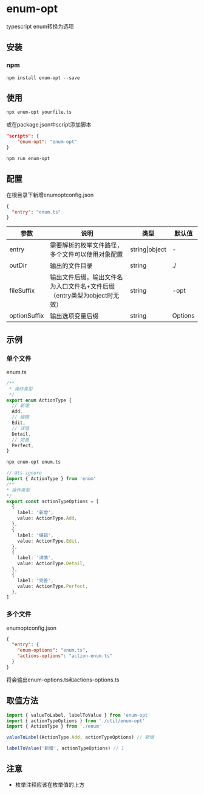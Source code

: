 

# enum-opt

typescript enum转换为选项

## 安装

### npm

```
npm install enum-opt --save
```

## 使用

```bash
npx enum-opt yourfile.ts
```

或在package.json中script添加脚本

```json
"scripts": {
	"enum-opt": "enum-opt"
}
```

```bash
npm run enum-opt
```

## 配置

在根目录下新增enumoptconfig.json

```json
{
  "entry": "enum.ts"
}
```

| 参数         | 说明                                                         | 类型           | 默认值  |
| ------------ | ------------------------------------------------------------ | -------------- | ------- |
| entry        | 需要解析的枚举文件路径，多个文件可以使用对象配置             | string\|object | -       |
| outDir       | 输出的文件目录                                               | string         | ./      |
| fileSuffix   | 输出文件后缀，输出文件名为入口文件名+文件后缀（entry类型为object时无效） | string         | -opt    |
| optionSuffix | 输出选项变量后缀                                             | string         | Options |

## 示例

### 单个文件

enum.ts

```typescript
/**
 * 操作类型
 */
export enum ActionType {
  // 新增
  Add,
  // 编辑
  Edit,
  // 详情
  Detail,
  // 完善
  Perfect,
}
```

```bash
npx enum-opt enum.ts
```

```typescript
// @ts-ignore
import { ActionType } from 'enum'
/**
* 操作类型
*/
export const actionTypeOptions = [
  {
    label: '新增',
    value: ActionType.Add,
  },
  {
    label: '编辑',
    value: ActionType.Edit,
  },
  {
    label: '详情',
    value: ActionType.Detail,
  },
  {
    label: '完善',
    value: ActionType.Perfect,
  },
]
```

### 多个文件

enumoptconfig.json

```json
{
  "entry": {
    "enum-options": "enum.ts",
    "actions-options": "action-enum.ts"
  }
}
```

将会输出enum-options.ts和actions-options.ts

## 取值方法

```typescript
import { valueToLabel, labelToValue } from 'enum-opt'
import { actionTypeOptions } from './util/enum-opt'
import { ActionType } from './enum'

valueToLabel(ActionType.Add, actionTypeOptions) // 新增

labelToValue('新增', actionTypeOptions) // 1
```

## 注意

- 枚举注释应该在枚举值的上方